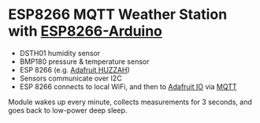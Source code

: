 # ESP8266 MQTT Weather Station with [ESP8266-Arduino](https://github.com/esp8266/Arduino)
* DSTH01 humidity sensor
* BMP180 pressure & temperature sensor
* ESP 8266 (e.g. [Adafruit HUZZAH](https://www.adafruit.com/products/2471))
* Sensors communicate over I2C
* ESP 8266 connects to local WiFi, and then to [Adafruit IO](https://io.adafruit.com)
via [MQTT](http://www.hivemq.com/blog/mqtt-essentials-part-1-introducing-mqtt)

Module wakes up every minute, collects measurements for 3 seconds,
and goes back to low-power deep sleep.

